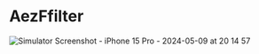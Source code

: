 # AezFfilter

![Simulator Screenshot - iPhone 15 Pro - 2024-05-09 at 20 14 57](https://github.com/ikurlovich/AezFfilter/assets/126816902/7b840aba-72fd-45a2-89be-5cc583cb38c9)

